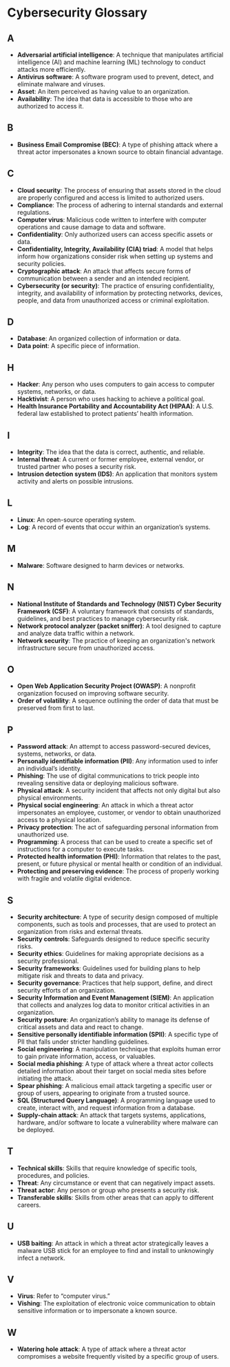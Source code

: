 # **Cybersecurity Glossary**

## **A**

- **Adversarial artificial intelligence**: A technique that manipulates artificial intelligence (AI) and machine learning (ML) technology to conduct attacks more efficiently.
- **Antivirus software**: A software program used to prevent, detect, and eliminate malware and viruses.
- **Asset**: An item perceived as having value to an organization.
- **Availability**: The idea that data is accessible to those who are authorized to access it.

## **B**

- **Business Email Compromise (BEC)**: A type of phishing attack where a threat actor impersonates a known source to obtain financial advantage.

## **C**

- **Cloud security**: The process of ensuring that assets stored in the cloud are properly configured and access is limited to authorized users.
- **Compliance**: The process of adhering to internal standards and external regulations.
- **Computer virus**: Malicious code written to interfere with computer operations and cause damage to data and software.
- **Confidentiality**: Only authorized users can access specific assets or data.
- **Confidentiality, Integrity, Availability (CIA) triad**: A model that helps inform how organizations consider risk when setting up systems and security policies.
- **Cryptographic attack**: An attack that affects secure forms of communication between a sender and an intended recipient.
- **Cybersecurity (or security)**: The practice of ensuring confidentiality, integrity, and availability of information by protecting networks, devices, people, and data from unauthorized access or criminal exploitation.

## **D**

- **Database**: An organized collection of information or data.
- **Data point**: A specific piece of information.

## **H**

- **Hacker**: Any person who uses computers to gain access to computer systems, networks, or data.
- **Hacktivist**: A person who uses hacking to achieve a political goal.
- **Health Insurance Portability and Accountability Act (HIPAA)**: A U.S. federal law established to protect patients’ health information.

## **I**

- **Integrity**: The idea that the data is correct, authentic, and reliable.
- **Internal threat**: A current or former employee, external vendor, or trusted partner who poses a security risk.
- **Intrusion detection system (IDS)**: An application that monitors system activity and alerts on possible intrusions.

## **L**

- **Linux**: An open-source operating system.
- **Log**: A record of events that occur within an organization’s systems.

## **M**

- **Malware**: Software designed to harm devices or networks.

## **N**

- **National Institute of Standards and Technology (NIST) Cyber Security Framework (CSF)**: A voluntary framework that consists of standards, guidelines, and best practices to manage cybersecurity risk.
- **Network protocol analyzer (packet sniffer)**: A tool designed to capture and analyze data traffic within a network.
- **Network security**: The practice of keeping an organization's network infrastructure secure from unauthorized access.

## **O**

- **Open Web Application Security Project (OWASP)**: A nonprofit organization focused on improving software security.
- **Order of volatility**: A sequence outlining the order of data that must be preserved from first to last.

## **P**

- **Password attack**: An attempt to access password-secured devices, systems, networks, or data.
- **Personally identifiable information (PII)**: Any information used to infer an individual’s identity.
- **Phishing**: The use of digital communications to trick people into revealing sensitive data or deploying malicious software.
- **Physical attack**: A security incident that affects not only digital but also physical environments.
- **Physical social engineering**: An attack in which a threat actor impersonates an employee, customer, or vendor to obtain unauthorized access to a physical location.
- **Privacy protection**: The act of safeguarding personal information from unauthorized use.
- **Programming**: A process that can be used to create a specific set of instructions for a computer to execute tasks.
- **Protected health information (PHI)**: Information that relates to the past, present, or future physical or mental health or condition of an individual.
- **Protecting and preserving evidence**: The process of properly working with fragile and volatile digital evidence.

## **S**

- **Security architecture**: A type of security design composed of multiple components, such as tools and processes, that are used to protect an organization from risks and external threats.
- **Security controls**: Safeguards designed to reduce specific security risks.
- **Security ethics**: Guidelines for making appropriate decisions as a security professional.
- **Security frameworks**: Guidelines used for building plans to help mitigate risk and threats to data and privacy.
- **Security governance**: Practices that help support, define, and direct security efforts of an organization.
- **Security Information and Event Management (SIEM)**: An application that collects and analyzes log data to monitor critical activities in an organization.
- **Security posture**: An organization’s ability to manage its defense of critical assets and data and react to change.
- **Sensitive personally identifiable information (SPII)**: A specific type of PII that falls under stricter handling guidelines.
- **Social engineering**: A manipulation technique that exploits human error to gain private information, access, or valuables.
- **Social media phishing**: A type of attack where a threat actor collects detailed information about their target on social media sites before initiating the attack.
- **Spear phishing**: A malicious email attack targeting a specific user or group of users, appearing to originate from a trusted source.
- **SQL (Structured Query Language)**: A programming language used to create, interact with, and request information from a database.
- **Supply-chain attack**: An attack that targets systems, applications, hardware, and/or software to locate a vulnerability where malware can be deployed.

## **T**

- **Technical skills**: Skills that require knowledge of specific tools, procedures, and policies.
- **Threat**: Any circumstance or event that can negatively impact assets.
- **Threat actor**: Any person or group who presents a security risk.
- **Transferable skills**: Skills from other areas that can apply to different careers.

## **U**

- **USB baiting**: An attack in which a threat actor strategically leaves a malware USB stick for an employee to find and install to unknowingly infect a network.

## **V**

- **Virus**: Refer to “computer virus.”
- **Vishing**: The exploitation of electronic voice communication to obtain sensitive information or to impersonate a known source.

## **W**

- **Watering hole attack**: A type of attack where a threat actor compromises a website frequently visited by a specific group of users.

